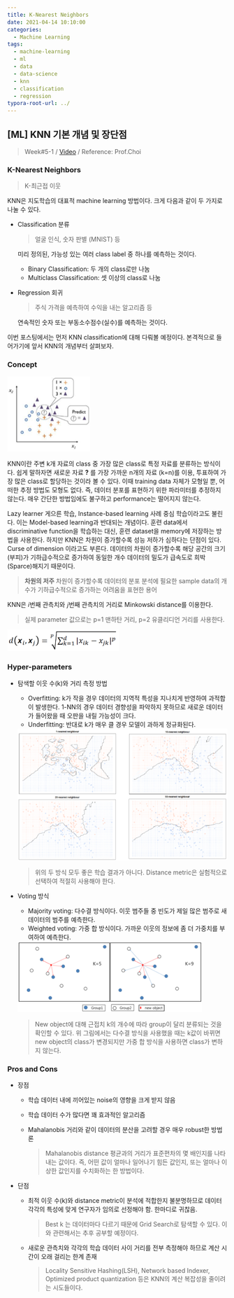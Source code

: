 ```yaml
---
title: K-Nearest Neighbors
date: 2021-04-14 10:10:00
categories:
  - Machine Learning
tags:
  - machine-learning
  - ml
  - data
  - data-science
  - knn
  - classification
  - regression
typora-root-url: ../
---
```




## [ML] KNN 기본 개념 및 장단점

> Week#5-1 / [Video](https://www.youtube.com/watch?v=Q5EAL920wn0&list=PL1xKqHsVFgvktrttPFUK8ayVr0oTz5RoN&index=14) / Reference: Prof.Choi



### K-Nearest Neighbors

> K-최근접 이웃

KNN은 지도학습의 대표적 machine learning 방법이다. 크게 다음과 같이 두 가지로 나눌 수 있다.

- Classification 분류

  > 얼굴 인식, 숫자 판별 (MNIST) 등

  미리 정의된, 가능성 있는 여러 class label 중 하나를 예측하는 것이다.

  - Binary Classification: 두 개의 class로만 나눔
  - Multiclass Classification: 셋 이상의 class로 나눔

- Regression 회귀

  > 주식 가격을 예측하여 수익을 내는 알고리즘 등

  연속적인 숫자 또는 부동소수점수(실수)를 예측하는 것이다.



이번 포스팅에서는 먼저 KNN classification에 대해 다뤄볼 예정이다. 본격적으로 들어가기에 앞서 KNN의 개념부터 살펴보자.



### Concept

<img src="/images/post12-ml-w5/1.png" alt="knn" style="zoom:70%;border:none" />

KNN이란 주변 k개 자료의 class 중 가장 많은 class로 특정 자료를 분류하는 방식이다. 쉽게 말하자면 새로운 자료 **?** 를 가장 가까운 n개의 자료 (k=n)를 이용, 투표하여 가장 많은 class로 할당하는 것이라 볼 수 있다. 이때 training data 자체가 모형일 뿐, 어떠한 추정 방법도 모형도 없다. 즉, 데이터 분포를 표현하기 위한 파라미터를 추정하지 않는다. 매우 간단한 방법임에도 불구하고 performance는 떨어지지 않는다.

 Lazy learner 게으른 학습, Instance-based learning 사례 중심 학습이라고도 불린다. 이는 Model-based learning과 반대되는 개념이다. 훈련 data에서 discriminative function을 학습하는 대신, 훈련 dataset을 memory에 저장하는 방법을 사용한다. 하지만 KNN은 차원이 증가할수록 성능 저하가 심하다는 단점이 있다. Curse of dimension 이라고도 부른다. 데이터의 차원이 증가할수록 해당 공간의 크기(부피)가 기하급수적으로 증가하여 동일한 개수 데이터의 밀도가 급속도로 희박(Sparce)해지기 때문이다.

> **차원의 저주** 차원이 증가할수록 데이터의 분포 분석에 필요한 sample data의 개수가 기하급수적으로 증가하는 어려움을 표현한 용어

 KNN은 𝑖번째 관측치와 𝑗번째 관측치의 거리로 Minkowski distance를 이용한다.

> 실제 parameter 값으로는 p=1 맨하탄 거리, p=2 유클리디언 거리를 사용한다.

<img src="/images/post12-ml-w5/2.png" alt="minkowski" style="zoom:50%;border:none" />



### Hyper-parameters

- 탐색할 이웃 수(k)와 거리 측정 방법

  - Overfitting: k가 작을 경우 데이터의 지역적 특성을 지나치게 반영하여 과적합이 발생한다. 1-NN의 경우 데이터 경향성을 파악하지 못하므로 새로운 데이터가 들어왔을 때 오판을 내릴 가능성이 크다.
  - Underfitting: 반대로 k가 매우 클 경우 모델이 과하게 정규화된다.

  <img src="/images/post12-ml-w5/3.png" alt="over-under" style="zoom:50%;border:none" />

  > 위의 두 방식 모두 좋은 학습 결과가 아니다. Distance metric은 실험적으로 선택하여 적절히 사용해야 한다.

- Voting 방식

  - Majority voting: 다수결 방식이다. 이웃 범주들 중 빈도가 제일 많은 범주로 새 데이터의 범주를 예측한다.
  - Weighted voting: 가중 합 방식이다. 가까운 이웃의 정보에 좀 더 가중치를 부여하여 예측한다.

  <img src="/images/post12-ml-w5/4.png" alt="voting" style="zoom:50%;border:none" />

  > New object에 대해 근접치 k의 개수에 따라 group이 달리 분류되는 것을 확인할 수 있다. 위 그림에서는 다수결 방식을 사용했을 때는 k값이 바뀌면 new object의 class가 변경되지만 가중 합 방식을 사용하면 class가 변하지 않는다.



### Pros and Cons

- 장점

  - 학습 데이터 내에 끼어있는 noise의 영향을 크게 받지 않음

  - 학습 데이터 수가 많다면 꽤 효과적인 알고리즘

  - Mahalanobis 거리와 같이 데이터의 분산을 고려할 경우 매우 robust한 방법론

    > Mahalanobis distance 평균과의 거리가 표준편차의 몇 배인지를 나타내는 값이다. 즉, 어떤 값이 얼마나 일어나기 힘든 값인지, 또는 얼마나 이상한 값인지를 수치화하는 한 방법이다.

- 단점

  - 최적 이웃 수(k)와 distance metric이 분석에 적합한지 불분명하므로 데이터 각각의 특성에 맞게 연구자가 임의로 선정해야 함. 한마디로 귀찮음.

    > Best k 는 데이터마다 다르기 때문에 Grid Search로 탐색할 수 있다. 이와 관련해서는 추후 공부할 예정이다.

  - 새로운 관측치와 각각의 학습 데이터 사이 거리를 전부 측정해야 하므로 계산 시간이 오래 걸리는 한계 존재

    > Locality Sensitive Hashing(LSH), Network based Indexer, Optimized product quantization 등은 KNN의 계산 복잡성을 줄이려는 시도들이다.

















